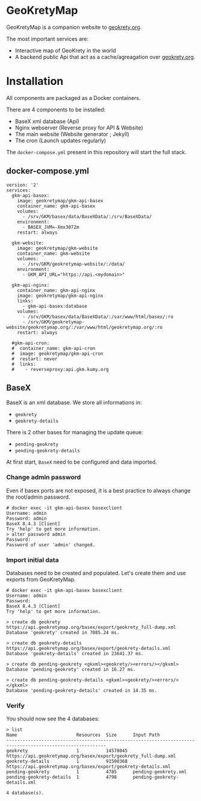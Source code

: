 # GeoKretyMap
GeoKretyMap is a companion website to [geokrety.org](geokrety.org).

The most important services are:
* Interactive map of GeoKrety in the world
* A backend public Api that act as a cache/agreagation over [geokrety.org](geokrety.org).

# Installation
All components are packaged as a Docker containers.

There are 4 components to be installed:
* BaseX xml database (Api)
* Nginx webserver (Reverse proxy for API & Website)
* The main website (Website generator ; Jekyll)
* The cron (Launch updates regularly)

The `docker-compose.yml` present in this repository will start the full stack.

## docker-compose.yml
```
version: '2'
services:
  gkm-api-basex:
    image: geokretymap/gkm-api-basex
    container_name: gkm-api-basex
    volumes:
      - /srv/GKM/basex/data/BaseXData/:/srv/BaseXData/
    environment:
      - BASEX_JVM=-Xmx3072m
    restart: always

  gkm-website:
    image: geokretymap/gkm-website
    container_name: gkm-website
    volumes:
      - /srv/GKM/geokretymap-website/:/data/
    environment:
      - GKM_API_URL="https://api.<mydomain>"

  gkm-api-nginx:
    container_name: gkm-api-nginx
    image: geokretymap/gkm-api-nginx
    links:
      - gkm-api-basex:database
    volumes:
      - /srv/GKM/basex/data/BaseXData/:/var/www/html/basex/:ro
      - /srv/GKM/geokretymap-website/geokretymap.org/:/var/www/html/geokretymap.org/:ro
    restart: always

  #gkm-api-cron:
  #  container_name: gkm-api-cron
  #  image: geokretymap/gkm-api-cron
  #  restart: never
  #  links:
  #    - reverseproxy:api.gkm.kumy.org
```

## BaseX
BaseX is an xml database. We store all informations in:
* `geokrety`
* `geokrety-details`

There is 2 other bases for managing the update queue:
* `pending-geokrety`
* `pending-geokrety-details`

At first start, `BaseX` need to be configured and data imported.

### Change admin password
Even if basex ports are not exposed, it is a best practice to always change the root/admin password.

```
# docker exec -it gkm-api-basex basexclient
Username: admin
Password: admin
BaseX 8.4.3 [Client]
Try 'help' to get more information.
> alter password admin
Password: 
Password of user 'admin' changed.
```

### Import initial data
Databases need to be created and populated. Let's create them and use exports from GeoKretyMap.

```
# docker exec -it gkm-api-basex basexclient
Username: admin
Password: 
BaseX 8.4.3 [Client]
Try 'help' to get more information.

> create db geokrety https://api.geokretymap.org/basex/export/geokrety_full-dump.xml
Database 'geokrety' created in 7085.24 ms.

> create db geokrety-details https://api.geokretymap.org/basex/export/geokrety-details.xml
Database 'geokrety-details' created in 23641.37 ms.

> create db pending-geokrety <gkxml><geokrety/><errors/></gkxml>
Database 'pending-geokrety' created in 16.27 ms.

> create db pending-geokrety-details <gkxml><geokrety/><errors/></gkxml>
Database 'pending-geokrety-details' created in 14.35 ms.
```

### Verify
You should now see the 4 databases:

```
> list
Name                      Resources  Size      Input Path                                                    
-----------------------------------------------------------------------------------------------------------
geokrety                  1          14578045  https://api.geokretymap.org/basex/export/geokrety_full-dump.xml  
geokrety-details          1          91500368  https://api.geokretymap.org/basex/export/geokrety-details.xml    
pending-geokrety          1          4785      pending-geokrety.xml                                          
pending-geokrety-details  1          4798      pending-geokrety-details.xml                                  

4 database(s).
```
